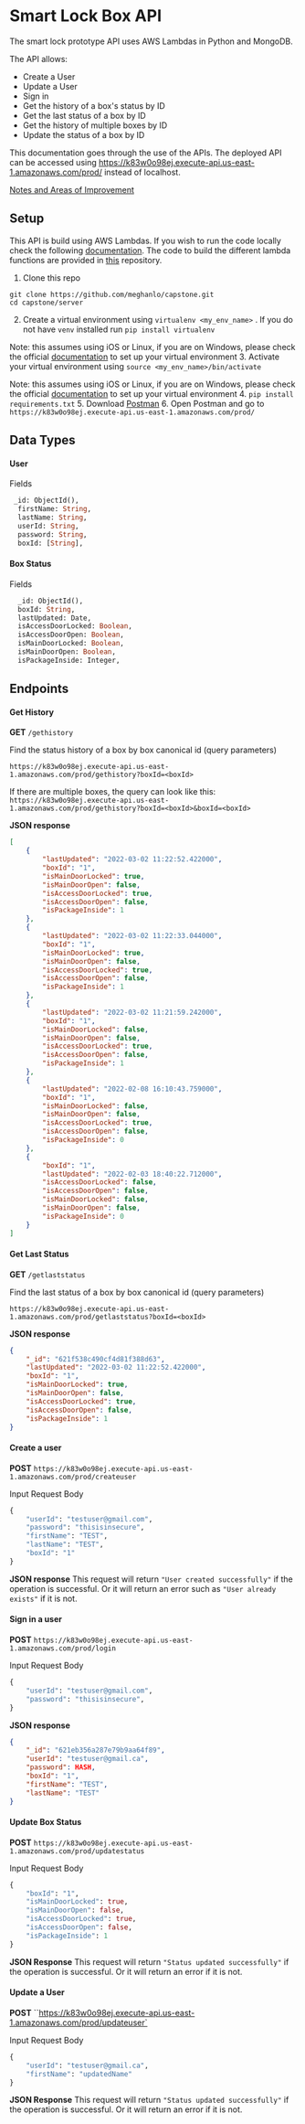 # Smart Lock Box API

The smart lock prototype API uses AWS Lambdas in Python and MongoDB.

The API allows:

- Create a User
- Update a User
- Sign in
- Get the history of a box's status by ID
- Get the last status of a box by ID
- Get the history of multiple boxes by ID
- Update the status of a box by ID

This documentation goes through the use of the APIs. The deployed API can be accessed using https://k83w0o98ej.execute-api.us-east-1.amazonaws.com/prod/ instead of localhost.

[Notes and Areas of Improvement](#notes-and-areas-of-improvement)  

## Setup

This API is build using AWS Lambdas. If you wish to run the code locally check the following [documentation](https://docs.aws.amazon.com/serverless-application-model/latest/developerguide/serverless-sam-cli-using-invoke.html). The code to build the different lambda functions are provided in [this](https://github.com/meghanlo/capstone.git) repository. 

1. Clone this repo

```
git clone https://github.com/meghanlo/capstone.git
cd capstone/server
```

2. Create a virtual environment using `virtualenv <my_env_name>` . If you do not have `venv` installed run `pip install virtualenv` 

Note: this assumes using iOS or Linux, if you are on Windows, please check the official [documentation](https://docs.python.org/3/library/venv.html) to set up your virtual environment
3. Activate your virtual environment using `source <my_env_name>/bin/activate` 

Note: this assumes using iOS or Linux, if you are on Windows, please check the official [documentation](https://docs.python.org/3/library/venv.html) to set up your virtual environment
4. `pip install requirements.txt`
5. Download [Postman](https://www.postman.com/downloads/)
6. Open Postman and go to `https://k83w0o98ej.execute-api.us-east-1.amazonaws.com/prod/`

## Data Types

#### User
Fields

```GraphQL
 _id: ObjectId(),
  firstName: String,
  lastName: String,
  userId: String,
  password: String,
  boxId: [String],
```

#### Box Status

Fields

```GraphQL
  _id: ObjectId(),
  boxId: String,
  lastUpdated: Date,
  isAccessDoorLocked: Boolean,
  isAccessDoorOpen: Boolean,
  isMainDoorLocked: Boolean,
  isMainDoorOpen: Boolean,
  isPackageInside: Integer,
```

## Endpoints

#### Get History
**GET** `/gethistory`

Find the status history of a box by box canonical id (query parameters)

`https://k83w0o98ej.execute-api.us-east-1.amazonaws.com/prod/gethistory?boxId=<boxId>`

If there are multiple boxes, the query can look like this:
`https://k83w0o98ej.execute-api.us-east-1.amazonaws.com/prod/gethistory?boxId=<boxId>&boxId=<boxId>`

**JSON response**

```JSON
[
    {
        "lastUpdated": "2022-03-02 11:22:52.422000",
        "boxId": "1",
        "isMainDoorLocked": true,
        "isMainDoorOpen": false,
        "isAccessDoorLocked": true,
        "isAccessDoorOpen": false,
        "isPackageInside": 1
    },
    {
        "lastUpdated": "2022-03-02 11:22:33.044000",
        "boxId": "1",
        "isMainDoorLocked": true,
        "isMainDoorOpen": false,
        "isAccessDoorLocked": true,
        "isAccessDoorOpen": false,
        "isPackageInside": 1
    },
    {
        "lastUpdated": "2022-03-02 11:21:59.242000",
        "boxId": "1",
        "isMainDoorLocked": false,
        "isMainDoorOpen": false,
        "isAccessDoorLocked": true,
        "isAccessDoorOpen": false,
        "isPackageInside": 1
    },
    {
        "lastUpdated": "2022-02-08 16:10:43.759000",
        "boxId": "1",
        "isMainDoorLocked": false,
        "isMainDoorOpen": false,
        "isAccessDoorLocked": true,
        "isAccessDoorOpen": false,
        "isPackageInside": 0
    },
    {
        "boxId": "1",
        "lastUpdated": "2022-02-03 18:40:22.712000",
        "isAccessDoorLocked": false,
        "isAccessDoorOpen": false,
        "isMainDoorLocked": false,
        "isMainDoorOpen": false,
        "isPackageInside": 0
    }
]
```

#### Get Last Status
**GET** `/getlaststatus`

Find the last status of a box by box canonical id (query parameters)

`https://k83w0o98ej.execute-api.us-east-1.amazonaws.com/prod/getlaststatus?boxId=<boxId>`

**JSON response**
```JSON
{
    "_id": "621f538c490cf4d81f388d63",
    "lastUpdated": "2022-03-02 11:22:52.422000",
    "boxId": "1",
    "isMainDoorLocked": true,
    "isMainDoorOpen": false,
    "isAccessDoorLocked": true,
    "isAccessDoorOpen": false,
    "isPackageInside": 1
}
```

#### Create a user
**POST** `https://k83w0o98ej.execute-api.us-east-1.amazonaws.com/prod/createuser`

Input Request Body

```GraphQL
{
    "userId": "testuser@gmail.com",
    "password": "thisisinsecure",
    "firstName": "TEST",
    "lastName": "TEST",
    "boxId": "1"
}
```

**JSON response**
This request will return `"User created successfully"` if the operation is successful. Or it will return an error such as `"User already exists"` if it is not.


#### Sign in a user
**POST** `https://k83w0o98ej.execute-api.us-east-1.amazonaws.com/prod/login`

Input Request Body

```GraphQL
{
    "userId": "testuser@gmail.com",
    "password": "thisisinsecure",
}
```

**JSON response**

```JSON
{
    "_id": "621eb356a287e79b9aa64f89",
    "userId": "testuser@gmail.ca",
    "password": HASH,
    "boxId": "1",
    "firstName": "TEST",
    "lastName": "TEST"
}
```


#### Update Box Status
**POST** `https://k83w0o98ej.execute-api.us-east-1.amazonaws.com/prod/updatestatus`

Input Request Body

```GraphQL
{
    "boxId": "1",
    "isMainDoorLocked": true,
    "isMainDoorOpen": false,
    "isAccessDoorLocked": true,
    "isAccessDoorOpen": false,
    "isPackageInside": 1
}
```

**JSON Response**
This request will return `"Status updated successfully"` if the operation is successful. Or it will return an error if it is not.


#### Update a User
**POST** ``https://k83w0o98ej.execute-api.us-east-1.amazonaws.com/prod/updateuser`

Input Request Body

```GraphQL
{
    "userId": "testuser@gmail.ca",
    "firstName": "updatedName"
}
```

**JSON Response**
This request will return `"Status updated successfully"` if the operation is successful. Or it will return an error if it is not.

